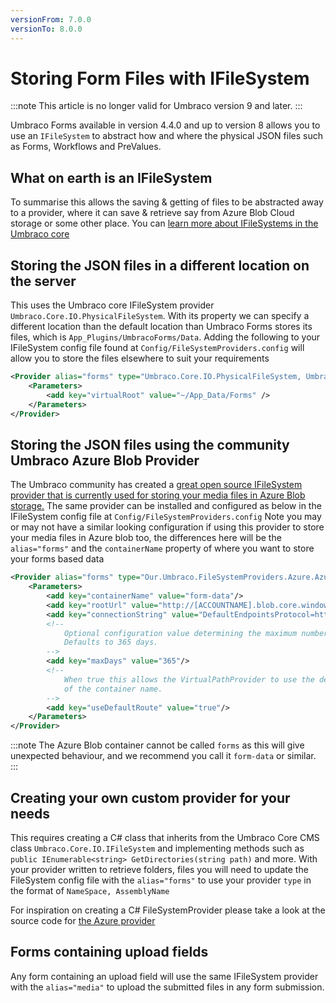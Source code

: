 ```yaml
---
versionFrom: 7.0.0
versionTo: 8.0.0
---
```


# Storing Form Files with IFileSystem

:::note
This article is no longer valid for Umbraco version 9 and later.
:::

Umbraco Forms available in version 4.4.0 and up to version 8 allows you to use an `IFileSystem` to abstract how and where the physical JSON files such as Forms, Workflows and PreValues.

## What on earth is an IFileSystem

To summarise this allows the saving & getting of files to be abstracted away to a provider, where it can save & retrieve say from Azure Blob Cloud storage or some other place. You can [learn more about IFileSystems in the Umbraco core](../../../../Extending/Custom-File-Systems.md)

## Storing the JSON files in a different location on the server

This uses the Umbraco core IFileSystem provider `Umbraco.Core.IO.PhysicalFileSystem`. With its property we can specify a different location than the default location than Umbraco Forms stores its files, which is `App_Plugins/UmbracoForms/Data`.
Adding the following to your IFileSystem config file found at `Config/FileSystemProviders.config` will allow you to store the files elsewhere to suit your requirements

```xml
<Provider alias="forms" type="Umbraco.Core.IO.PhysicalFileSystem, Umbraco.Core">
    <Parameters>
        <add key="virtualRoot" value="~/App_Data/Forms" />
    </Parameters>
</Provider>
```

## Storing the JSON files using the community Umbraco Azure Blob Provider

The Umbraco community has created a [great open source IFileSystem provider that is currently used for storing your media files in Azure Blob storage.](https://our.umbraco.com/projects/collaboration/umbracofilesystemprovidersazure/) The same provider can be installed and configured as below in the IFileSystem config file at `Config/FileSystemProviders.config`
Note you may or may not have a similar looking configuration if using this provider to store your media files in Azure blob too, the differences here will be the `alias="forms"` and the `containerName` property of where you want to store your forms based data

```xml
<Provider alias="forms" type="Our.Umbraco.FileSystemProviders.Azure.AzureBlobFileSystem, Our.Umbraco.FileSystemProviders.Azure">
    <Parameters>
        <add key="containerName" value="form-data"/>
        <add key="rootUrl" value="http://[ACCOUNTNAME].blob.core.windows.net/"/>
        <add key="connectionString" value="DefaultEndpointsProtocol=https;AccountName=[ACCOUNTNAME];AccountKey=[YOURACCOUNTKEY]"/>
        <!--
            Optional configuration value determining the maximum number of days to cache items in the browser.
            Defaults to 365 days.
        -->
        <add key="maxDays" value="365"/>
        <!--
            When true this allows the VirtualPathProvider to use the default "media" route prefix regardless
            of the container name.
        -->
        <add key="useDefaultRoute" value="true"/>
    </Parameters>
</Provider>
```

:::note
The Azure Blob container cannot be called `forms` as this will give unexpected behaviour, and we recommend you call it `form-data` or similar.
:::

## Creating your own custom provider for your needs

This requires creating a C# class that inherits from the Umbraco Core CMS class `Umbraco.Core.IO.IFileSystem` and implementing methods such as `public IEnumerable<string> GetDirectories(string path)` and more.
With your provider written to retrieve folders, files you will need to update the FileSystem config file with the `alias="forms"` to use your provider `type` in the format of `NameSpace, AssemblyName`

For inspiration on creating a C# FileSystemProvider please take a look at the source code for [the Azure provider](https://github.com/JimBobSquarePants/UmbracoFileSystemProviders.Azure)

## Forms containing upload fields

Any form containing an upload field will use the same IFileSystem provider with the `alias="media"` to upload the submitted files in any form submission.
